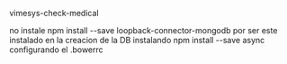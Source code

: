 vimesys-check-medical

no instale npm install --save loopback-connector-mongodb por ser este instalado en la creacion de la DB
instalando npm install --save async
configurando el .bowerrc
